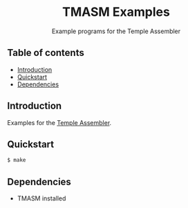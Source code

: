 <p align="center">
	<h1 align="center">TMASM Examples</h2>
	<p align="center">Example programs for the Temple Assembler</p>
</p>

## Table of contents
* [Introduction](#introduction)
* [Quickstart](#quickstart)
* [Dependencies](#dependencies)

## Introduction
Examples for the [Temple Assembler](https://github.com/Temple-VM/tmasm).

## Quickstart
```sh
$ make
```

## Dependencies
- TMASM installed
